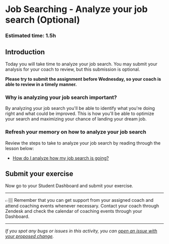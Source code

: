 # Job Searching - Analyze your job search (Optional)

### **Estimated time**: 1.5h

## Introduction

Today you will take time to analyze your job search. You may submit your analysis for your coach to review, but this submission is optional. 

**Please try to submit the assignment before Wednesday, so your coach is able to review in a timely manner.** 

### Why is analyzing your job search important?

By analyzing your job search you'll be able to identify what you're doing right and what could be improved. This is how you'll be able to optimize your search and maximizing your chance of landing your dream job. 

### Refresh your memory on how to analyze your job search

Review the steps to take to analyze your job search by reading through the lesson below:

- [How do I analyze how my job search is going?](https://github.com/microverseinc/curriculum-professional-skills/blob/main/job-search/how-do-i-analyze-how-my-job-search-is-going.md)


## Submit your exercise

Now go to your Student Dashboard and submit your exercise.

**************************************************************************************************************
                                                                                                               
👉🏽 Remember that you can get support from your assigned coach and attend coaching events whenever necessary. Contact your coach through Zendesk and check the calendar of coaching events through your Dashboard.                                                                                    
                                                                                                       


---

*If you spot any bugs or issues in this activity, you can [open an issue with your proposed change](https://github.com/microverseinc/curriculum-transversal-skills/blob/main/git-github/articles/open_issue.md).*
